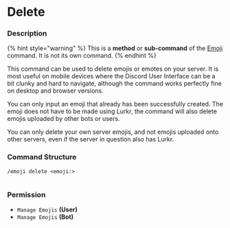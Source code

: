 # Delete

### Description

{% hint style="warning" %}
This is a **method** or **sub-command** of the [Emoji](./) command. It is not its own command.
{% endhint %}

This command can be used to delete emojis or emotes on your server. It is most useful on mobile devices where the Discord User Interface can be a bit clunky and hard to navigate, although the command works perfectly fine on desktop and browser versions.

You can only input an emoji that already has been successfully created. The emoji does not have to be made using Lurkr, the command will also delete emojis uploaded by other bots or users.

You can only delete your own server emojis, and not emojis uploaded onto other servers, even if the server in question also has Lurkr.

### Command Structure

```
/emoji delete <emoji:>
```

<figure><img src="https://i.imgur.com/Xm0x03x.png" alt=""><figcaption></figcaption></figure>

### **Permission**

* `Manage Emojis` **(User)**
* `Manage Emojis` **(Bot)**
